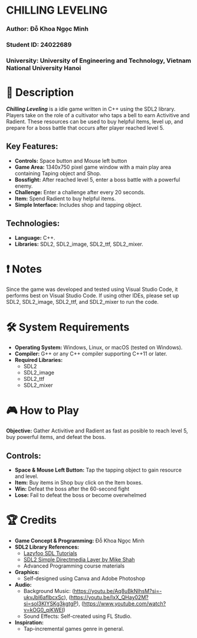 # CHILLING LEVELING

### Author: Đỗ Khoa Ngọc Minh
### Student ID: 24022689
### University: University of Engineering and Technology, Vietnam National University Hanoi

# 📃 Description

***Chilling Leveling*** is a idle game written in C++ using the SDL2 library. Players take on the role of a cultivator who taps a bell to earn Activitive and Radient. These resources can be used to buy helpful items, level up, and prepare for a boss battle that occurs after player reached level 5.

## Key Features:
- **Controls:** Space button and Mouse left button
- **Game Area:** 1340x750 pixel game window with a main play area containing Taping object and Shop.
- **Bossfight:** After reached level 5, enter a boss battle with a powerful enemy.
- **Challenge:** Enter a challenge after every 20 seconds.
- **Item:** Spend Radient to buy helpful items.
- **Simple Interface:** Includes shop and tapping object.

## Technologies:
- **Language:** C++.
- **Libraries:** SDL2, SDL2_image, SDL2_ttf, SDL2_mixer.

# ❗ Notes

Since the game was developed and tested using Visual Studio Code, it performs best on Visual Studio Code. If using other IDEs, please set up SDL2, SDL2_image, SDL2_ttf, and SDL2_mixer to run the code.

# 🛠 System Requirements

- **Operating System:** Windows, Linux, or macOS (tested on Windows).
- **Compiler:** G++ or any C++ compiler supporting C++11 or later.
- **Required Libraries:**
  - SDL2
  - SDL2_image
  - SDL2_ttf
  - SDL2_mixer

# 🎮 How to Play

**Objective:** Gather Activitive and Radient as fast as posible to reach level 5, buy powerful items, and defeat the boss.

## Controls:
- **Space & Mouse Left Button:** Tap the tapping object to gain resource and level.
- **Item:** Buy items in Shop buy click on the Item boxes.
- **Win:** Defeat the boss after the 60-second fight
- **Lose:** Fail to defeat the boss or become overwhelmed

# 🏆 Credits

- **Game Concept & Programming:** Đỗ Khoa Ngọc Minh
- **SDL2 Library References:**
  - [Lazyfoo SDL Tutorials](https://lazyfoo.net/tutorials/SDL/index.php)
  - [SDL2 Simple Directmedia Layer by Mike Shah](https://www.youtube.com/playlist?list=PLvv0ScY6vfd-p1gSnbQhY7vMe2rng0IL0)
  - Advanced Programming course materials
- **Graphics:**
  - Self-designed using Canva and Adobe Photoshop
- **Audio:**
  - Background Music: (https://youtu.be/Aq8uBkNlhsM?si=-ukvJbI6aflbcxSc), (https://youtu.be/IxX_QHay02M?si=sol3KIYSKg3kgtgP), (https://www.youtube.com/watch?v=kOG0_qjKWEI)
  - Sound Effects: Self-created using FL Studio.
- **Inspiration:**
  - Tap-incremental games genre in general.
